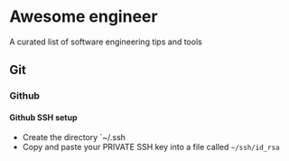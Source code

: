 # Awesome engineer
A curated list of software engineering tips and tools

## Git

### Github

#### Github SSH setup
- Create the directory `~/.ssh
- Copy and paste your PRIVATE SSH key into a file called `~/ssh/id_rsa`
